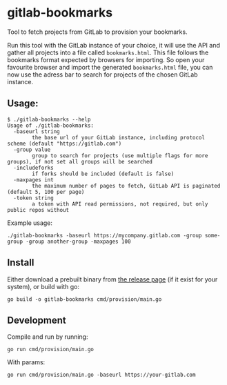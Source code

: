 # gitlab-bookmarks

Tool to fetch projects from GitLab to provision your bookmarks.

Run this tool with the GitLab instance of your choice, it will use the API and
gather all projects into a file called `bookmarks.html`. This file follows the
bookmarks format expected by browsers for importing. So open your favourite
browser and import the generated `bookmarks.html` file, you can now use the
adress bar to search for projects of the chosen GitLab instance.

## Usage:

```
$ ./gitlab-bookmarks --help
Usage of ./gitlab-bookmarks:
  -baseurl string
        the base url of your GitLab instance, including protocol scheme (default "https://gitlab.com")
  -group value
        group to search for projects (use multiple flags for more groups), if not set all groups will be searched
  -includeforks
        if forks should be included (default is false)
  -maxpages int
        the maximum number of pages to fetch, GitLab API is paginated (default 5, 100 per page)
  -token string
        a token with API read permissions, not required, but only public repos without
```

Example usage:

```
./gitlab-bookmarks -baseurl https://mycompany.gitlab.com -group some-group -group another-group -maxpages 100
```

## Install

Either download a prebuilt binary from
[the release page](https://github.com/mikaello/gitlab-bookmarks/releases) (if it
exist for your system), or build with go:

```shell
go build -o gitlab-bookmarks cmd/provision/main.go
```

## Development

Compile and run by running:

```shell
go run cmd/provision/main.go
```

With params:

```shell
go run cmd/provision/main.go -baseurl https://your-gitlab.com
```
